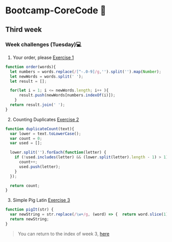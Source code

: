 # Bootcamp-CoreCode 🚀

## Third week
### Week challenges (Tuesday)💻
1. Your order, please [Exercise 1](https://www.codewars.com/kata/55c45be3b2079eccff00010f)
```javascript
function order(words){
  let numbers = words.replace(/[^-.0-9]/g,'').split('').map(Number);
  let newWords = words.split(' ');
  let result = [];

  for(let i = 1; i <= newWords.length; i++ ){
      result.push(newWords[numbers.indexOf(i)]);
    }
  return result.join(' ');
}
```

2. Counting Duplicates [Exercise 2](https://www.codewars.com/kata/54bf1c2cd5b56cc47f0007a1)
```javascript
function duplicateCount(text){
  var lower = text.toLowerCase();
  var count = 0;
  var used = [];

  lower.split('').forEach(function(letter) {
    if (!used.includes(letter) && (lower.split(letter).length - 1) > 1) {
      count++;
      used.push(letter);
    }
  });

  return count;
}
```


3. Simple Pig Latin [Exercise 3](https://www.codewars.com/kata/520b9d2ad5c005041100000f)
```javascript
function pigIt(str) {
  var newString = str.replace(/\w+/g, (word) => {  return word.slice(1) + word[0] + 'ay' });
  return newString;
}
```

> You can return to the index of week 3, [here](indexWeek3.md)